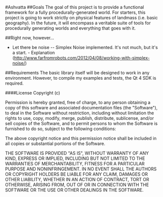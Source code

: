 #Ashvatta
##Goals
The goal of this project is to provide a functional framework for a fully procedurally-generated world.  For starters, this project is going to work strictly on physical features of landmass (i.e. basic geography).  In the future, it will encompass a veritable suite of tools for procedurally generating worlds and everything that goes with it.

##Right now, however...
+ Let there be noise -- Simplex Noise implemented.  It's not much, but it's a start.
                      - Explanation (http://www.farfromrobots.com/2012/04/08/working-with-simplex-noise/)

##Requirements
The basic library itself will be designed to work in any environment.  However, to compile my examples and tests, the Qt 4 SDK is required.

####License
Copyright (c) <year> <copyright holders>

Permission is hereby granted, free of charge, to any person obtaining a copy of this software and associated documentation files (the "Software"), to deal in the Software without restriction, including without limitation the rights to use, copy, modify, merge, publish, distribute, sublicense, and/or sell copies of the Software, and to permit persons to whom the Software is furnished to do so, subject to the following conditions:

The above copyright notice and this permission notice shall be included in all copies or substantial portions of the Software.

THE SOFTWARE IS PROVIDED "AS IS", WITHOUT WARRANTY OF ANY KIND, EXPRESS OR IMPLIED, INCLUDING BUT NOT LIMITED TO THE WARRANTIES OF MERCHANTABILITY, FITNESS FOR A PARTICULAR PURPOSE AND NONINFRINGEMENT. IN NO EVENT SHALL THE AUTHORS OR COPYRIGHT HOLDERS BE LIABLE FOR ANY CLAIM, DAMAGES OR OTHER LIABILITY, WHETHER IN AN ACTION OF CONTRACT, TORT OR OTHERWISE, ARISING FROM, OUT OF OR IN CONNECTION WITH THE SOFTWARE OR THE USE OR OTHER DEALINGS IN THE SOFTWARE.
